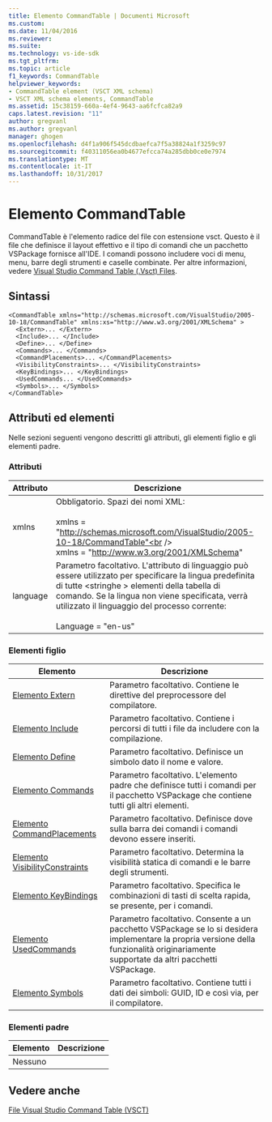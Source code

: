 ```yaml
---
title: Elemento CommandTable | Documenti Microsoft
ms.custom: 
ms.date: 11/04/2016
ms.reviewer: 
ms.suite: 
ms.technology: vs-ide-sdk
ms.tgt_pltfrm: 
ms.topic: article
f1_keywords: CommandTable
helpviewer_keywords:
- CommandTable element (VSCT XML schema)
- VSCT XML schema elements, CommandTable
ms.assetid: 15c38159-660a-4ef4-9643-aa6fcfca82a9
caps.latest.revision: "11"
author: gregvanl
ms.author: gregvanl
manager: ghogen
ms.openlocfilehash: d4f1a906f545dcdbaefca7f5a38824a1f3259c97
ms.sourcegitcommit: f40311056ea0b4677efcca74a285dbb0ce0e7974
ms.translationtype: MT
ms.contentlocale: it-IT
ms.lasthandoff: 10/31/2017
---
```

# <a name="commandtable-element"></a>Elemento CommandTable
CommandTable è l'elemento radice del file con estensione vsct. Questo è il file che definisce il layout effettivo e il tipo di comandi che un pacchetto VSPackage fornisce all'IDE. I comandi possono includere voci di menu, menu, barre degli strumenti e caselle combinate. Per altre informazioni, vedere [Visual Studio Command Table (.Vsct) Files](../extensibility/internals/visual-studio-command-table-dot-vsct-files.md).  
  
## <a name="syntax"></a>Sintassi  
  
```  
<CommandTable xmlns="http://schemas.microsoft.com/VisualStudio/2005-10-18/CommandTable" xmlns:xs="http://www.w3.org/2001/XMLSchema" >  
  <Extern>... </Extern>  
  <Include>... </Include>  
  <Define>... </Define>  
  <Commands>... </Commands>  
  <CommandPlacements>... </CommandPlacements>  
  <VisibilityConstraints>... </VisibilityConstraints>  
  <KeyBindings>... </KeyBindings>  
  <UsedCommands... </UsedCommands>  
  <Symbols>... </Symbols>  
</CommandTable>  
```  
  
## <a name="attributes-and-elements"></a>Attributi ed elementi  
 Nelle sezioni seguenti vengono descritti gli attributi, gli elementi figlio e gli elementi padre.  
  
### <a name="attributes"></a>Attributi  
  
|Attributo|Descrizione|  
|---------------|-----------------|  
|xmlns|Obbligatorio. Spazi dei nomi XML:<br /><br /> xmlns = "http://schemas.microsoft.com/VisualStudio/2005-10-18/CommandTable"<br /><br /> xmlns = "http://www.w3.org/2001/XMLSchema"|  
|language|Parametro facoltativo. L'attributo di linguaggio può essere utilizzato per specificare la lingua predefinita di tutte \<stringhe > elementi della tabella di comando.  Se la lingua non viene specificata, verrà utilizzato il linguaggio del processo corrente:<br /><br /> Language = "en-us"|  
  
### <a name="child-elements"></a>Elementi figlio  
  
|Elemento|Descrizione|  
|-------------|-----------------|  
|[Elemento Extern](../extensibility/extern-element.md)|Parametro facoltativo. Contiene le direttive del preprocessore del compilatore.|  
|[Elemento Include](../extensibility/include-element.md)|Parametro facoltativo. Contiene i percorsi di tutti i file da includere con la compilazione.|  
|[Elemento Define](../extensibility/define-element.md)|Parametro facoltativo. Definisce un simbolo dato il nome e valore.|  
|[Elemento Commands](../extensibility/commands-element.md)|Parametro facoltativo. L'elemento padre che definisce tutti i comandi per il pacchetto VSPackage che contiene tutti gli altri elementi.|  
|[Elemento CommandPlacements](../extensibility/commandplacements-element.md)|Parametro facoltativo. Definisce dove sulla barra dei comandi i comandi devono essere inseriti.|  
|[Elemento VisibilityConstraints](../extensibility/visibilityconstraints-element.md)|Parametro facoltativo. Determina la visibilità statica di comandi e le barre degli strumenti.|  
|[Elemento KeyBindings](../extensibility/keybindings-element.md)|Parametro facoltativo. Specifica le combinazioni di tasti di scelta rapida, se presente, per i comandi.|  
|[Elemento UsedCommands](../extensibility/usedcommands-element.md)|Parametro facoltativo. Consente a un pacchetto VSPackage se lo si desidera implementare la propria versione della funzionalità originariamente supportate da altri pacchetti VSPackage.|  
|[Elemento Symbols](http://msdn.microsoft.com/en-us/f2ddd0aa-c3dd-439e-834d-28f136a27ffa)|Parametro facoltativo. Contiene tutti i dati dei simboli: GUID, ID e così via, per il compilatore.|  
  
### <a name="parent-elements"></a>Elementi padre  
  
|Elemento|Descrizione|  
|-------------|-----------------|  
|Nessuno||  
  
## <a name="see-also"></a>Vedere anche  
 [File Visual Studio Command Table (VSCT)](../extensibility/internals/visual-studio-command-table-dot-vsct-files.md)